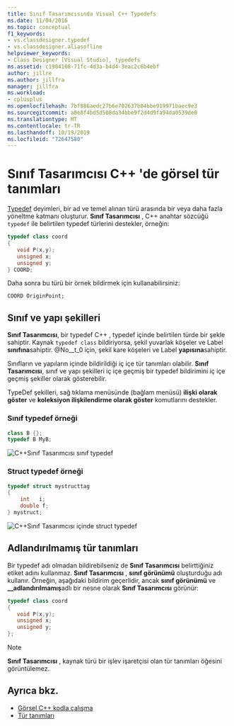 ```yaml
---
title: Sınıf Tasarımcısında Visual C++ Typedefs
ms.date: 11/04/2016
ms.topic: conceptual
f1_keywords:
- vs.classdesigner.typedef
- vs.classdesigner.aliasofline
helpviewer_keywords:
- Class Designer [Visual Studio], typedefs
ms.assetid: c1984108-71fc-4d3a-b4d4-3eac2c6b4ebf
author: jillre
ms.author: jillfra
manager: jillfra
ms.workload:
- cplusplus
ms.openlocfilehash: 7bf886aedc27b6e702637b84bbe919971baec9e3
ms.sourcegitcommit: a8e8f4bd5d508da34bbe9f2d4d9fa94da0539de0
ms.translationtype: MT
ms.contentlocale: tr-TR
ms.lasthandoff: 10/19/2019
ms.locfileid: "72647580"
---
```

# <a name="visual-c-typedefs-in-class-designer"></a>Sınıf Tasarımcısı C++ 'de görsel tür tanımları

[Typedef](/cpp/cpp/aliases-and-typedefs-cpp#typedefs) deyimleri, bir ad ve temel alınan türü arasında bir veya daha fazla yöneltme katmanı oluşturur. **Sınıf Tasarımcısı** , C++ anahtar sözcüğü `typedef` ile belirtilen typedef türlerini destekler, örneğin:

```cpp
typedef class coord
{
   void P(x,y);
   unsigned x;
   unsigned y;
} COORD;
```

Daha sonra bu türü bir örnek bildirmek için kullanabilirsiniz:

`COORD OriginPoint;`

## <a name="class-and-struct-shapes"></a>Sınıf ve yapı şekilleri

**Sınıf Tasarımcısı**, bir typedef C++ , typedef içinde belirtilen türde bir şekle sahiptir. Kaynak `typedef class` bildiriyorsa, şekil yuvarlak köşeler ve Label **sınıfına**sahiptir. @No__t_0 için, şekil kare köşeleri ve Label **yapısına**sahiptir.

Sınıfların ve yapıların içinde bildirildiği iç içe tür tanımları olabilir. **Sınıf Tasarımcısı**, sınıf ve yapı şekilleri iç içe geçmiş bir typedef bildirimini iç içe geçmiş şekiller olarak gösterebilir.

TypeDef şekilleri, sağ tıklama menüsünde (bağlam menüsü) **ilişki olarak göster** ve **koleksiyon ilişkilendirme olarak göster** komutlarını destekler.

### <a name="class-typedef-example"></a>Sınıf typedef örneği

```cpp
class B {};
typedef B MyB;
```

![C++Sınıf Tasarımcısı sınıf typedef](media/cpp-class-typedef.png)

### <a name="struct-typedef-example"></a>Struct typedef örneği

```cpp
typedef struct mystructtag
{
    int   i;
    double f;
} mystruct;
```

![C++Sınıf Tasarımcısı içinde struct typedef](media/cpp-struct-typedef.png)

## <a name="unnamed-typedefs"></a>Adlandırılmamış tür tanımları

Bir typedef adı olmadan bildirebilseniz de **Sınıf Tasarımcısı** belirttiğiniz etiket adını kullanmaz. **Sınıf Tasarımcısı** , **sınıf görünümü** oluşturduğu adı kullanır. Örneğin, aşağıdaki bildirim geçerlidir, ancak **sınıf görünümü** ve **__adlandırılmamış**adlı bir nesne olarak **Sınıf Tasarımcısı** görünür:

```cpp
typedef class coord
{
   void P(x,y);
   unsigned x;
   unsigned y;
};
```

> [!NOTE]
> **Sınıf Tasarımcısı** , kaynak türü bir işlev işaretçisi olan tür tanımları öğesini görüntülemez.

## <a name="see-also"></a>Ayrıca bkz.

- [Görsel C++ kodla çalışma](working-with-visual-cpp-code.md)
- [Tür tanımları](/cpp/cpp/aliases-and-typedefs-cpp#typedefs)